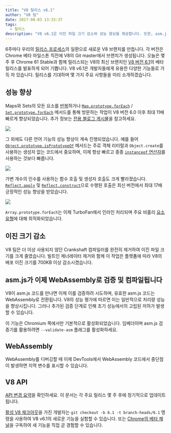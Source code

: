 ```yaml
---
title: "V8 릴리스 v6.1"
author: "V8 팀"
date: 2017-08-03 13:33:37
tags:
  - 릴리스
description: "V8 v6.1은 이진 파일 크기 감소와 성능 향상을 제공합니다. 또한, asm.js는 이제 WebAssembly로 검증되고 컴파일됩니다."
---
```

6주마다 우리의 [릴리스 프로세스](/docs/release-process)의 일환으로 새로운 V8 브랜치를 만듭니다. 각 버전은 Chrome 베타 마일스톤 직전에 V8의 Git master에서 브랜치가 생성됩니다. 오늘은 몇 주 후 Chrome 61 Stable과 함께 릴리스되는 V8의 최신 브랜치인 [V8 버전 6.1](https://chromium.googlesource.com/v8/v8.git/+log/branch-heads/6.1)의 베타 릴리스를 발표하게 되어 기쁩니다. V8 v6.1은 개발자들에게 유용한 다양한 기능들로 가득 차 있습니다. 릴리스를 기대하며 몇 가지 주요 사항들을 미리 소개하겠습니다.

<!--truncate-->
## 성능 향상

Maps와 Sets의 모든 요소를 [반복](http://exploringjs.com/es6/ch_iteration.html)하거나 [`Map.prototype.forEach`](https://developer.mozilla.org/en-US/docs/Web/JavaScript/Reference/Global_Objects/Map/forEach) / [`Set.prototype.forEach`](https://developer.mozilla.org/en-US/docs/Web/JavaScript/Reference/Global_Objects/Set/forEach) 메서드를 통해 방문하는 작업이 V8 버전 6.0 이후 최대 11배 빠르게 향상되었습니다. 추가 정보는 [전용 블로그 게시물](https://benediktmeurer.de/2017/07/14/faster-collection-iterators/)을 참고하세요.

![](/_img/v8-release-61/iterating-collections.svg)

그 외에도 다른 언어 기능의 성능 향상이 계속 진행되었습니다. 예를 들어 [`Object.prototype.isPrototypeOf`](https://developer.mozilla.org/en-US/docs/Web/JavaScript/Reference/Global_Objects/Object/isPrototypeOf) 메서드는 주로 객체 리터럴과 `Object.create`를 사용하는 생성자 없는 코드에서 중요하며, 이제 항상 빠르고 종종 [`instanceof` 연산자](https://developer.mozilla.org/en-US/docs/Web/JavaScript/Reference/Operators/instanceof)를 사용하는 것보다 빠릅니다.

![](/_img/v8-release-61/checking-prototype.svg)

가변 개수의 인수를 사용하는 함수 호출 및 생성자 호출도 크게 빨라졌습니다. [`Reflect.apply`](https://developer.mozilla.org/en-US/docs/Web/JavaScript/Reference/Global_Objects/Reflect/apply) 및 [`Reflect.construct`](https://developer.mozilla.org/en-US/docs/Web/JavaScript/Reference/Global_Objects/Reflect/construct)으로 수행된 호출은 최신 버전에서 최대 17배 긍정적인 성능 향상을 받았습니다.

![](/_img/v8-release-61/call-construct.svg)

`Array.prototype.forEach`는 이제 TurboFan에서 인라인 처리되며 주요 비홀리 [요소 유형](/blog/elements-kinds)에 대해 최적화되었습니다.

## 이진 크기 감소

V8 팀은 더 이상 사용되지 않던 Crankshaft 컴파일러를 완전히 제거하여 이진 파일 크기를 크게 줄였습니다. 빌트인 제너레이터 제거와 함께 이 작업은 플랫폼에 따라 V8의 배포 이진 크기를 700KB 이상 감소시켰습니다.

## asm.js가 이제 WebAssembly로 검증 및 컴파일됩니다

V8이 asm.js 코드를 만나면 이제 이를 검증하려 시도하며, 유효한 asm.js 코드는 WebAssembly로 전환됩니다. V8의 성능 평가에 따르면 이는 일반적으로 처리량 성능을 향상시킵니다. 그러나 추가된 검증 단계로 인해 초기 성능에서의 고립된 저하가 발생할 수 있습니다.

이 기능은 Chromium 쪽에서만 기본적으로 활성화되었습니다. 임베더이며 asm.js 검증기를 활용하려면 `--validate-asm` 플래그를 활성화하세요.

## WebAssembly

WebAssembly를 디버깅할 때 이제 DevTools에서 WebAssembly 코드에서 중단점이 발생하면 지역 변수를 표시할 수 있습니다.

## V8 API

[API 변경 요약](https://docs.google.com/document/d/1g8JFi8T_oAE_7uAri7Njtig7fKaPDfotU6huOa1alds/edit)을 확인하세요. 이 문서는 각 주요 릴리스 몇 주 후에 정기적으로 업데이트됩니다.

[활성 V8 체크아웃](/docs/source-code#using-git)을 가진 개발자는 `git checkout -b 6.1 -t branch-heads/6.1` 명령을 사용하여 V8 v6.1의 새로운 기능을 실험할 수 있습니다. 또는 [Chrome의 베타 채널](https://www.google.com/chrome/browser/beta.html)을 구독하여 새 기능을 직접 곧 경험할 수 있습니다.
